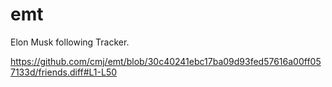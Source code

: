 # emt
Elon Musk following Tracker.

https://github.com/cmj/emt/blob/30c40241ebc17ba09d93fed57616a00ff057133d/friends.diff#L1-L50
